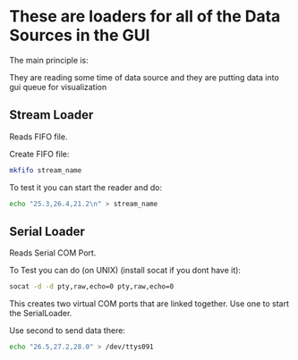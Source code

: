 # These are loaders for all of the Data Sources in the GUI

The main principle is:

They are reading some time of data source and
they are putting data into gui queue for visualization

## Stream Loader

Reads FIFO file.

Create FIFO file:

```zsh
mkfifo stream_name
```

To test it you can start the reader and do: 


```zsh
echo "25.3,26.4,21.2\n" > stream_name
```

## Serial Loader

Reads Serial COM Port.

To Test you can do (on UNIX) (install socat if you dont have it):
```zsh
socat -d -d pty,raw,echo=0 pty,raw,echo=0
```

This creates two virtual COM ports that are linked together.
Use one to start the SerialLoader.

Use second to send data there:
```zsh
echo "26.5,27.2,28.0" > /dev/ttys091
```

